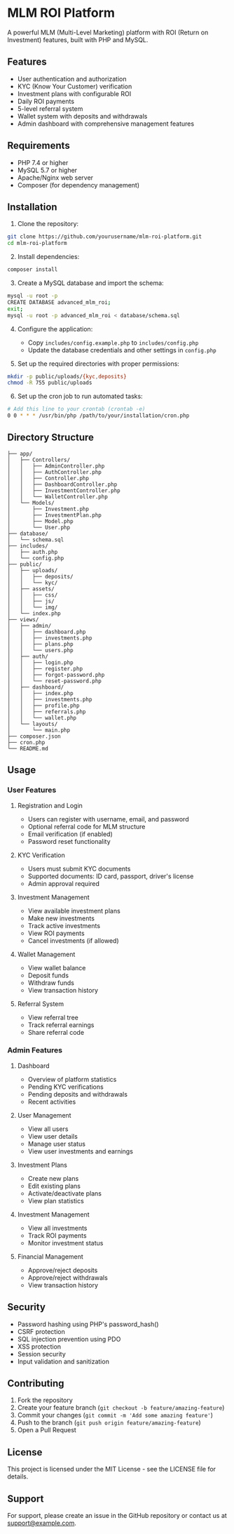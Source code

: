 # MLM ROI Platform

A powerful MLM (Multi-Level Marketing) platform with ROI (Return on Investment) features, built with PHP and MySQL.

## Features

- User authentication and authorization
- KYC (Know Your Customer) verification
- Investment plans with configurable ROI
- Daily ROI payments
- 5-level referral system
- Wallet system with deposits and withdrawals
- Admin dashboard with comprehensive management features

## Requirements

- PHP 7.4 or higher
- MySQL 5.7 or higher
- Apache/Nginx web server
- Composer (for dependency management)

## Installation

1. Clone the repository:
```bash
git clone https://github.com/yourusername/mlm-roi-platform.git
cd mlm-roi-platform
```

2. Install dependencies:
```bash
composer install
```

3. Create a MySQL database and import the schema:
```bash
mysql -u root -p
CREATE DATABASE advanced_mlm_roi;
exit;
mysql -u root -p advanced_mlm_roi < database/schema.sql
```

4. Configure the application:
   - Copy `includes/config.example.php` to `includes/config.php`
   - Update the database credentials and other settings in `config.php`

5. Set up the required directories with proper permissions:
```bash
mkdir -p public/uploads/{kyc,deposits}
chmod -R 755 public/uploads
```

6. Set up the cron job to run automated tasks:
```bash
# Add this line to your crontab (crontab -e)
0 0 * * * /usr/bin/php /path/to/your/installation/cron.php
```

## Directory Structure

```
├── app/
│   ├── Controllers/
│   │   ├── AdminController.php
│   │   ├── AuthController.php
│   │   ├── Controller.php
│   │   ├── DashboardController.php
│   │   ├── InvestmentController.php
│   │   └── WalletController.php
│   └── Models/
│       ├── Investment.php
│       ├── InvestmentPlan.php
│       ├── Model.php
│       └── User.php
├── database/
│   └── schema.sql
├── includes/
│   ├── auth.php
│   └── config.php
├── public/
│   ├── uploads/
│   │   ├── deposits/
│   │   └── kyc/
│   ├── assets/
│   │   ├── css/
│   │   ├── js/
│   │   └── img/
│   └── index.php
├── views/
│   ├── admin/
│   │   ├── dashboard.php
│   │   ├── investments.php
│   │   ├── plans.php
│   │   └── users.php
│   ├── auth/
│   │   ├── login.php
│   │   ├── register.php
│   │   ├── forgot-password.php
│   │   └── reset-password.php
│   ├── dashboard/
│   │   ├── index.php
│   │   ├── investments.php
│   │   ├── profile.php
│   │   ├── referrals.php
│   │   └── wallet.php
│   └── layouts/
│       └── main.php
├── composer.json
├── cron.php
└── README.md
```

## Usage

### User Features

1. Registration and Login
   - Users can register with username, email, and password
   - Optional referral code for MLM structure
   - Email verification (if enabled)
   - Password reset functionality

2. KYC Verification
   - Users must submit KYC documents
   - Supported documents: ID card, passport, driver's license
   - Admin approval required

3. Investment Management
   - View available investment plans
   - Make new investments
   - Track active investments
   - View ROI payments
   - Cancel investments (if allowed)

4. Wallet Management
   - View wallet balance
   - Deposit funds
   - Withdraw funds
   - View transaction history

5. Referral System
   - View referral tree
   - Track referral earnings
   - Share referral code

### Admin Features

1. Dashboard
   - Overview of platform statistics
   - Pending KYC verifications
   - Pending deposits and withdrawals
   - Recent activities

2. User Management
   - View all users
   - View user details
   - Manage user status
   - View user investments and earnings

3. Investment Plans
   - Create new plans
   - Edit existing plans
   - Activate/deactivate plans
   - View plan statistics

4. Investment Management
   - View all investments
   - Track ROI payments
   - Monitor investment status

5. Financial Management
   - Approve/reject deposits
   - Approve/reject withdrawals
   - View transaction history

## Security

- Password hashing using PHP's password_hash()
- CSRF protection
- SQL injection prevention using PDO
- XSS protection
- Session security
- Input validation and sanitization

## Contributing

1. Fork the repository
2. Create your feature branch (`git checkout -b feature/amazing-feature`)
3. Commit your changes (`git commit -m 'Add some amazing feature'`)
4. Push to the branch (`git push origin feature/amazing-feature`)
5. Open a Pull Request

## License

This project is licensed under the MIT License - see the LICENSE file for details.

## Support

For support, please create an issue in the GitHub repository or contact us at support@example.com. 